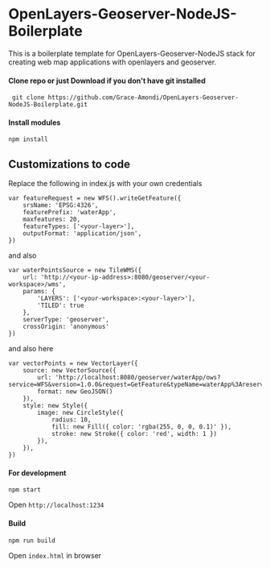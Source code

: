 # OpenLayers-Geoserver-NodeJS-Boilerplate
This is a boilerplate template for OpenLayers-Geoserver-NodeJS stack for creating web map applications with openlayers and geoserver.

#### Clone repo or just Download if you don't have git installed

```` git clone https://github.com/Grace-Amondi/OpenLayers-Geoserver-NodeJS-Boilerplate.git````

#### Install modules

````npm install````

## Customizations to code
Replace the following in index.js with your own credentials


```
var featureRequest = new WFS().writeGetFeature({
    srsName: 'EPSG:4326',
    featurePrefix: 'waterApp',
    maxfeatures: 20,
    featureTypes: ['<your-layer>'],
    outputFormat: 'application/json',
})
```

and also


```
var waterPointsSource = new TileWMS({
    url: 'http://<your-ip-address>:8080/geoserver/<your-workspace>/wms',
    params: {
        'LAYERS': ['<your-workspace>:<your-layer>'],
        'TILED': true
    },
    serverType: 'geoserver',
    crossOrigin: 'anonymous'
})
```

and also here

```
var vectorPoints = new VectorLayer({
    source: new VectorSource({
        url: 'http://localhost:8080/geoserver/waterApp/ows?service=WFS&version=1.0.0&request=GetFeature&typeName=waterApp%3Areservoirs&maxFeatures=50&outputFormat=application%2Fjson',
        format: new GeoJSON()
    }),
    style: new Style({
        image: new CircleStyle({
            radius: 10,
            fill: new Fill({ color: 'rgba(255, 0, 0, 0.1)' }),
            stroke: new Stroke({ color: 'red', width: 1 })
        }),
    }),
})
```

#### For development

```npm start```

Open `http://localhost:1234`


#### Build

```npm run build```

Open `index.html` in browser
